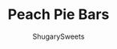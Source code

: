 ---
layout: ../../layouts/MarkdownPostLayout.astro
title: Peach Pie Bars
author: ShugarySweets
pubDate: 2019-01-15
description: "If you love peaches, this deliciously easy Peach Pie Bars recipe is just for you! All the taste you love in peach desserts, no pie crust baking skills needed."
image_url: https://www.shugarysweets.com/wp-content/uploads/2012/11/peach-pie-bars-facebook.jpg
tags: ["Pies and Tarts","American"]
calories: 170
protein: 2
carbohydrates: 22
fats: 8
fiber: 1
ingredients: ["1 cup unsalted butter, melted","1 cup powdered sugar","2 3/4 cups all-purpose flour","2 teaspoons vanilla extract","1 can (21 ounce) peach pie filling","1 teaspoon cinnamon","1 cup powdered sugar","1/2 teaspoon cinnamon","2 Tablespoons milk"]
serves: 24
time: "45 minutes"
prepTime: "15 minutes"
instructions: ["Preheat oven to 350 degrees F. Line a 13x9 baking dish with parchment paper, set aside.","In large mixing bowl, beat butter with sugar, flour, and vanilla. Mixture will resemble crumbs.","Remove 1 cup of the crumbs, and pour the remaining crumbs into the prepared 13x9 baking dish. Press them down firmly, and evenly, with palm of hand or bottom of cup.","In a small bowl, mix peach pie filling with cinnamon, break up the peach slices slightly. Pour over crust in pan.","Sprinkle the remaining 1 cup of crumbs over the top of the pie filling.","Bake for about 30 minutes until edges are lightly browned. Remove from oven and cool while making the glaze.","For the glaze, whisk together the powdered sugar, cinnamon, and milk. Drizzle over the warm pie bars and allow to cool completely. Then chill bars for at least 2 hours before serving."]
nutrition: ["170 calories","22 grams carbohydrates","20 milligrams cholesterol","8 grams fat","1 grams fiber","2 grams protein","5 grams saturated fat","13 milligrams sodium","10 grams sugar","0 grams trans fat","3 grams unsaturated fat"]
---